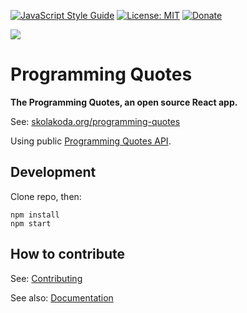 [![JavaScript Style Guide](https://img.shields.io/badge/code_style-standard-brightgreen.svg)](https://standardjs.com)
[![License: MIT](https://img.shields.io/badge/License-MIT-yellow.svg)](https://github.com/skolakoda/programming-quotes/blob/master/LICENSE)
[![Donate](https://img.shields.io/badge/Donate-PayPal-green.svg)](https://paypal.me/skolakoda)

[![](screen.png)](https://skolakoda.org/programming-quotes/)

# Programming Quotes

**The Programming Quotes, an open source React app.**

See: [skolakoda.org/programming-quotes](https://skolakoda.org/programming-quotes/)

Using public [Programming Quotes API](https://github.com/skolakoda/programming-quotes-api).

## Development

Clone repo, then:

```
npm install
npm start

```

## How to contribute

See: [Contributing](CONTRIBUTING.md)

See also: [Documentation](https://github.com/skolakoda/programming-quotes/wiki)
